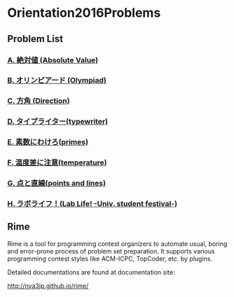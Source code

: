 Orientation2016Problems
=======================

## Problem List

### [A. 絶対値 (Absolute Value)](difference/statement.md)

### [B. オリンピアード (Olympiad)](olympiad/statement.md)

### [C. 方角 (Direction)](direction/statement.md)

### [D. タイプライター(typewriter)](typewriter/statement.md)

### [E. 素数にわけろ(primes)](primes/statement.md)

### [F. 温度差に注意(temperature)](temperature/statement.md)

### [G. 点と直線(points and lines)](pointsandlines/statement.md)

### [H. ラボライフ！(Lab Life! -Univ. student festival-)](lab/statement.md)


Rime
--------

Rime is a tool for programming contest organizers to automate usual, boring and error-prone process of problem set preparation.
It supports various programming contest styles like ACM-ICPC, TopCoder, etc. by plugins.

Detailed documentations are found at documentation site:

http://nya3jp.github.io/rime/
